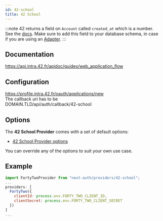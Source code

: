 ```yaml
---
id: 42-school
title: 42 School
---
```


:::note
42 returns a field on `Account` called `created_at` which is a number. See the [docs](https://api.intra.42.fr/apidoc/guides/getting_started#make-basic-requests). Make sure to add this field to your database schema, in case if you are using an [Adapter](/adapters/overview).
:::

## Documentation

https://api.intra.42.fr/apidoc/guides/web_application_flow

## Configuration

https://profile.intra.42.fr/oauth/applications/new  
The callback uri has to be  
DOMAIN.TLD/api/auth/callback/42-school

## Options

The **42 School Provider** comes with a set of default options:

- [42 School Provider options](https://github.com/nextauthjs/next-auth/blob/main/packages/next-auth/src/providers/42-school.ts)

You can override any of the options to suit your own use case.

## Example

```js
import FortyTwoProvider from "next-auth/providers/42-school";
...
providers: [
  FortyTwo({
    clientId: process.env.FORTY_TWO_CLIENT_ID,
    clientSecret: process.env.FORTY_TWO_CLIENT_SECRET
  })
]
...
```
